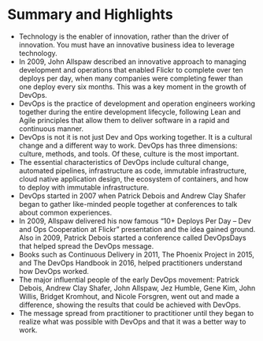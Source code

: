 # Summary and Highlights

- Technology is the enabler of innovation, rather than the driver of innovation. You must have an innovative business idea to leverage technology.
- In 2009, John Allspaw described an innovative approach to managing development and operations that enabled Flickr to complete over ten deploys per day, when many companies were completing fewer than one deploy every six months. This was a key moment in the growth of DevOps.
- DevOps is the practice of development and operation engineers working together during the entire development lifecycle, following Lean and Agile principles that allow them to deliver software in a rapid and continuous manner.
- DevOps is not it is not just Dev and Ops working together. It is a cultural change and a different way to work. DevOps has three dimensions: culture, methods, and tools. Of these, culture is the most important.
- The essential characteristics of DevOps include cultural change, automated pipelines, infrastructure as code, immutable infrastructure, cloud native application design, the ecosystem of containers, and how to deploy with immutable infrastructure.
- DevOps started in 2007 when Patrick Debois and Andrew Clay Shafer began to gather like-minded people together at conferences to talk about common experiences.
- In 2009, Allspaw delivered his now famous “10+ Deploys Per Day – Dev and Ops Cooperation at Flickr” presentation and the idea gained ground. Also in 2009, Patrick Debois started a conference called DevOpsDays that helped spread the DevOps message.
- Books such as Continuous Delivery in 2011, The Phoenix Project in 2015, and The DevOps Handbook in 2016, helped practitioners understand how DevOps worked.
- The major influential people of the early DevOps movement: Patrick Debois, Andrew Clay Shafer, John Allspaw, Jez Humble, Gene Kim, John Willis, Bridget Kromhout, and Nicole Forsgren, went out and made a difference, showing the results that could be achieved with DevOps.
- The message spread from practitioner to practitioner until they began to realize what was possible with DevOps and that it was a better way to work.
